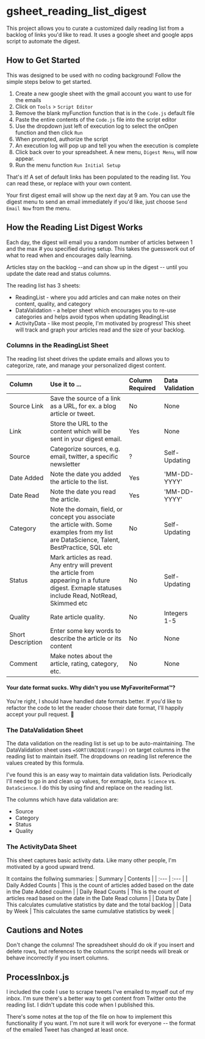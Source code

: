 # gsheet_reading_list_digest
This project allows you to curate a customized daily reading list from a backlog of links you'd like to read. It uses a google sheet and google apps script to automate the digest.

## How to Get Started

This was designed to be used with no coding background! Follow the simple steps below to get started. 

1. Create a new google sheet with the gmail account you want to use for the emails 
2. Click on `Tools` > `Script Editor` 
3. Remove the blank myFunction function that is in the `Code.js` default file
4. Paste the entire contents of the `Code.js` file into the script editor
5. Use the dropdown just left of execution log to select the onOpen function and then click `Run`
6. When prompted, authorize the script
7. An execution log will pop up and tell you when the execution is complete
8. Click back over to your spreadsheet. A new menu, `Digest Menu`, will now appear.
9. Run the menu function `Run Initial Setup`

That's it! A set of default links has been populated to the reading list. You can read these, or replace with your own content.

Your first digest email will show up the next day at 9 am. You can use the digest menu to send an email immediately if you'd like, just choose `Send Email Now` from the menu.

## How the Reading List Digest Works

Each day, the digest will email you a random number of articles between 1 and the max # you specified during setup. This takes the guesswork out of what to read when and encourages daily learning.

Articles stay on the backlog --and can show up in the digest -- until you update the date read and status columns.

The reading list has 3 sheets:
- ReadingList - where you add articles and can make notes on their content, quality, and category
- DataValidation - a helper sheet which encourages you to re-use categories and helps avoid typos when updating ReadingList
- ActivityData - like most people, I'm motivated by progress! This sheet will track and graph your articles read and the size of your backlog.

### Columns in the ReadingList Sheet 

The reading list sheet drives the update emails and allows you to categorize, rate, and manage your personalized digest content. 

| Column      | Use it to ...      | Column Required | Data Validation | 
| :---        | :---         | :---            | :--- |
| Source Link | Save the source of a link as a URL, for ex. a blog article or tweet.  | No | None |
| Link  | Store the URL to the content which will be sent in your digest email. | Yes | None | 
| Source | Categorize sources, e.g. email, twitter, a specific newsletter | ? | Self-Updating |
| Date Added | Note the date you added the article to the list. | Yes | 'MM-DD-YYYY' |  
| Date Read | Note the date you read the article. | Yes | 'MM-DD-YYYY' | 
| Category | Note the domain, field, or concept you associate the article with. Some examples from my list are DataScience, Talent, BestPractice, SQL etc | No | Self-Updating |
| Status | Mark articles as read. Any entry will prevent the article from appearing in a future digest. Exmaple statuses include Read, NotRead, Skimmed etc | No | Self-Updating |
| Quality | Rate article quality. | No | Integers 1-5 |
| Short Description | Enter some key words to describe the article or its content | No | None | 
| Comment | Make notes about the article, rating, category, etc. | No | None | 

#### Your date format sucks. Why didn't you use MyFavoriteFormat™? 
You're right, I should have handled date formats better. If you'd like to refactor the code to let the reader choose their date format, I'll happily accept your pull request. 🥳

### The DataValidation Sheet 
The data validation on the reading list is set up to be auto-maintaining. The DataValidation sheet uses `=SORT(UNIQUE(range))` on target columns in the reading list to maintain itself. The dropdowns on reading list reference the values created by this formula. 

I've found this is an easy way to maintain data validation lists. Periodically I'll need to go in and clean up values, for exmaple, `Data Science` vs. `DataScience`. I do this by using find and replace on the reading list.

The columns which have data validation are:
- Source
- Category
- Status 
- Quality

### The ActivityData Sheet
This sheet captures basic activity data. Like many other people, I'm motivated by a good upward trend.

It contains the follwing summaries:
| Summary | Contents | 
| :---        | :---  |
| Daily Added Counts | This is the count of articles added based on the date in the Date Added coulmn | 
| Daily Read Counts | This is the count of articles read based on the date in the Date Read column | 
| Data by Date | This calculates cumulative statistics by date and the total backlog |
| Data by Week | This calculates the same cumulative statistics by week |

## Cautions and Notes

Don't change the columns! The spreadsheet should do ok if you insert and delete rows, but references to the columns the script needs will break or behave incorrectly if you insert columns.

## ProcessInbox.js

I included the code I use to scrape tweets I've emailed to myself out of my inbox. I'm sure there's a better way to get content from Twitter onto the reading list. I didn't update this code when I published this. 

There's some notes at the top of the file on how to implement this functionality if you want. I'm not sure it will work for everyone -- the format of the emailed Tweet has changed at least once.
